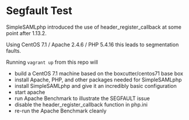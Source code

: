 # Segfault Test

SimpleSAMLphp introduced the use of header_register_callback at some point after 1.13.2.

Using CentOS 7.1 / Apache 2.4.6 / PHP 5.4.16  this leads to segmentation faults.

Running ```vagrant up``` from this repo will 
* build a CentOS 7.1 machine based on the boxcutter/centos71 base box
* install Apache, PHP, and other packages needed for SimpleSAMLphp
* install SimpleSAMLphp and give it an incredibly basic configuration
* start apache
* run Apache Benchmark to illustrate the SEGFAULT issue
* disable the header_register_callback function in php.ini
* re-run the Apache Benchmark cleanly


